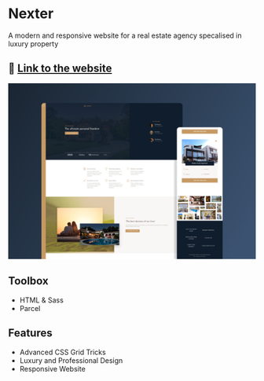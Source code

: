 # Nexter

A modern and responsive website for a real estate agency specalised in luxury property

## 🔗 [Link to the website](https://nexter-cem.netlify.app/)

![Showcase - Nexter](Showcase.png?raw=true 'Showcase - Nexter')

## Toolbox

- HTML & Sass
- Parcel

## Features

- Advanced CSS Grid Tricks
- Luxury and Professional Design
- Responsive Website
